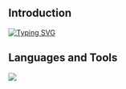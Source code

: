 ## Introduction

<p align="center">

<a href="https://git.io/typing-svg"><a href="https://github.com/SclayGT"><img src="https://readme-typing-svg.demolab.com?font=Fira+Code&size=19&pause=1000&color=F7B64C&random=false&width=435&lines=Hey+there+%F0%9F%91%8B%2C+I'm+Rony+Wijaya;a+developer+passionate+about+learning" alt="Typing SVG" /></a>

</p>

## Languages and Tools

<p align="left"> <a href="https://github.com/SclayGT"><img src="https://skillicons.dev/icons?i=html,css,js,ts,go,php,postgres,mysql,postman,"> </a> </p>
